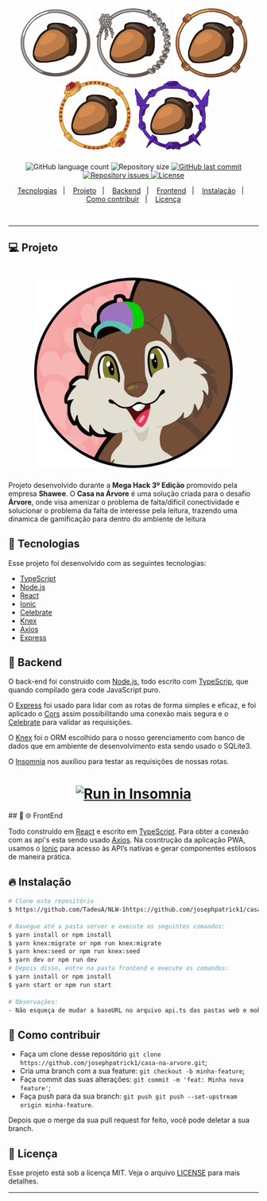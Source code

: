 <h1 align="center">
   <img alt="arvore" title="#delicinha" src=".github/casa-na-arvore-02.svg"  width="150"/>
    <img alt="arvore" title="#delicinha" src=".github/casa-na-arvore-01.svg" width="150"/>
    <img alt="arvore" title="#delicinha" src=".github/casa-na-arvore-03.svg"width="150"/>
    <img alt="arvore" title="#delicinha" src=".github/casa-na-arvore-04.svg"width="150"/>
    <img alt="arvore" title="#delicinha" src=".github/casa-na-arvore-05.svg"width="150"/>
  
</h1>

<p align="center">
  <img alt="GitHub language count" src="https://img.shields.io/github/languages/count/josephpatrick1/casa-na-arvore">

  <img alt="Repository size" src="https://img.shields.io/github/repo-size/josephpatrick1/casa-na-arvore">
  
  <a href="https://github.com/josephpatrick1/casa-na-arvore/commits/master">
    <img alt="GitHub last commit" src="https://img.shields.io/github/last-commit/josephpatrick1/casa-na-arvore">
  </a>

  <a href="https://github.com/josephpatrick1/casa-na-arvore/issues">
    <img alt="Repository issues" src="https://img.shields.io/github/issues/josephpatrick1/casa-na-arvore>
  </a>

  <a href="https://github.com/josephpatrick1/casa-na-arvore/blob/master/LICENSE.md">
    <img alt="License" src="https://img.shields.io/badge/license-MIT-brightgreen">
  <a>
</p>

<p align="center">
  <a href="#rocket-tecnologias">Tecnologias</a>&nbsp;&nbsp;&nbsp;|&nbsp;&nbsp;&nbsp;
  <a href="#-projeto">Projeto</a>&nbsp;&nbsp;&nbsp;|&nbsp;&nbsp;&nbsp;
  <a href="#-backend">Backend</a>&nbsp;&nbsp;&nbsp;|&nbsp;&nbsp;&nbsp;
  <a href="#-frontend">Frontend</a>&nbsp;&nbsp;&nbsp;|&nbsp;&nbsp;&nbsp;
  <a href="#-instalação">Instalação</a>&nbsp;&nbsp;&nbsp;|&nbsp;&nbsp;&nbsp;
  <a href="#-instalação">Como contribuir</a>&nbsp;&nbsp;&nbsp;|&nbsp;&nbsp;&nbsp;
  <a href="#memo-licença">Licença</a>
</p>

<br>

---

## 💻 Projeto

  <h1 align="center">
  <img alt="arvore" title="#delicinha" src=".github/casa-na-arvore-06.svg" width="400"/>
 </h1>

Projeto desenvolvido durante a <strong>Mega Hack 3º Edição</strong> promovido pela empresa <strong>Shawee</strong>.
O <strong>Casa na Árvore</strong> é uma solução criada para o desafio <strong>Árvore</strong>, onde visa amenizar o problema de falta/difícil conectividade e solucionar o problema da falta de interesse pela leitura, trazendo uma dinamica de gamificação para dentro do ambiente de leitura

## 🚀 Tecnologias

Esse projeto foi desenvolvido com as seguintes tecnologias:

- [TypeScript](https://github.com/Microsoft/TypeScript)
- [Node.js](https://nodejs.org/en/)
- [React](https://reactjs.org)
- [Ionic](https://ionicframework.com/)
- [Celebrate](https://github.com/arb/celebrate)
- [Knex](http://knexjs.org/)
- [Axios](https://github.com/axios/axios)
- [Express](https://expressjs.com/pt-br/guide/routing.html)

## 🔨 Backend

O back-end foi construido com [Node.js](https://nodejs.org/en/), todo escrito com [TypeScrip](https://github.com/Microsoft/TypeScript), que quando compilado gera code JavaScript puro.

O [Express](https://expressjs.com/pt-br/guide/routing.html) foi usado para lidar com as rotas de forma simples e eficaz, e foi aplicado o [Cors](https://github.com/expressjs/cors) assim possibilitando uma conexão mais segura e o [Celebrate](https://github.com/arb/celebrate) para validar as requisições.

O [Knex](http://knexjs.org/) foi o ORM escolhido para o nosso gerenciamento com banco de dados que em ambiente de desenvolvimento esta sendo usado o SQLite3.

O [Insomnia](https://insomnia.rest/) nos auxiliou para testar as requisições de nossas rotas.

<h1 align="center">
  <a href="https://insomnia.rest/run/?label=Casa%20na%20Arvore&uri=https%3A%2F%2Fgithub.com%2Fjosephpatrick1%2Fcasa-na-arvore%2Fblob%2Fmaster%2FInsomnia_.json%2F" target="_blank"><img src="https://insomnia.rest/images/run.svg" alt="Run in Insomnia"></a>
</h1>
## 📱 🌐 FrontEnd

Todo construído em [React](https://reactjs.org) e escrito em [TypeScript](https://github.com/Microsoft/TypeScript).
Para obter a conexão com as api's esta sendo usado [Axios](https://github.com/axios/axios).
Na cosntrução da aplicação PWA, usamos o [Ionic](https://ionicframework.com/) para acesso às API’s nativas e gerar componentes estilosos de maneira prática.

## 🔥 Instalação

```bash
# Clone este repositório
$ https://github.com/TadeuA/NLW-1https://github.com/josephpatrick1/casa-na-arvore.git

# Navegue até a pasta server e execute os seguintes comandos:
$ yarn install or npm install
$ yarn knex:migrate or npm run knex:migrate
$ yarn knex:seed or npm run knex:seed
$ yarn dev or npm run dev
# Depois disso, entre na pasta frontend e execute os comandos:
$ yarn install or npm install
$ yarn start or npm run start

# Observações:
- Não esqueça de mudar a baseURL no arquivo api.ts das pastas web e mobile para o ip da sua máquina
```

## 🤔 Como contribuir

- Faça um clone desse repositório `git clone https://github.com/josephpatrick1/casa-na-arvore.git`;
- Cria uma branch com a sua feature: `git checkout -b minha-feature`;
- Faça commit das suas alterações: `git commit -m 'feat: Minha nova feature'`;
- Faça push para da sua branch: `git push git push --set-upstream origin minha-feature`.

Depois que o merge da sua pull request for feito, você pode deletar a sua branch.

## 🧾 Licença

Esse projeto está sob a licença MIT. Veja o arquivo [LICENSE](LICENSE.md) para mais detalhes.

---

